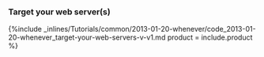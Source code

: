 


### Target your web server(s)



{%include _inlines/Tutorials/common/2013-01-20-whenever/code_2013-01-20-whenever_target-your-web-servers-v-v1.md  product = include.product %}




